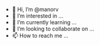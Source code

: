 - 👋 Hi, I’m @manorv
- 👀 I’m interested in ...
- 🌱 I’m currently learning ...
- 💞️ I’m looking to collaborate on ...
- 📫 How to reach me ...

<!---
manorv/manorv is a ✨ special ✨ repository because its `README.md` (this file) appears on your GitHub profile.
You can click the Preview link to take a look at your changes.
--->
